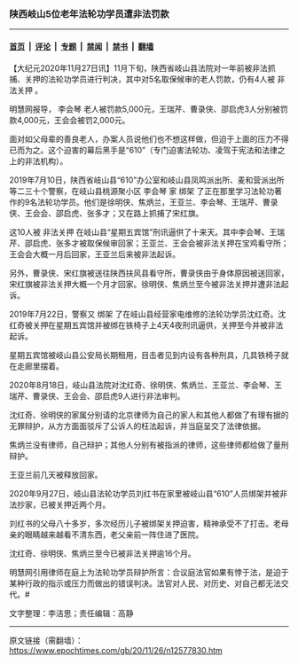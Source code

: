 ### 陕西岐山5位老年法轮功学员遭非法罚款

---

#### [首页](../../../..?n12577830) &nbsp;|&nbsp; [评论](../../../../../epoch-comment?n12577830) &nbsp;|&nbsp; [专题](../../../../../epoch-special?n12577830) &nbsp;|&nbsp; [禁闻](../../../../../epoch-news?n12577830) &nbsp;|&nbsp; [禁书](../../../../../books?n12577830) &nbsp;|&nbsp; [翻墙](https://github.com/gfw-breaker/nogfw/blob/master/README.md?n12577830)


<div class="post_content" id="artbody" itemprop="articleBody">
 <!-- article content begin -->
 <p>
  【大纪元2020年11月27日讯】11月下旬，陕西省岐山县法院对一年前被非法抓捕、关押的法轮功学员进行判决，其中对5名取保候审的老人罚款，仍有4人被
  <ok href="https://www.epochtimes.com/gb/tag/%E9%9D%9E%E6%B3%95%E5%85%B3%E6%8A%BC.html">
   非法关押
  </ok>
  。
 </p>
 <p>
  明慧网报导，
  <ok href="https://www.epochtimes.com/gb/tag/%E6%9D%8E%E4%BC%9A%E7%90%B4.html">
   李会琴
  </ok>
  老人被罚款5,000元，王瑞芹、曹录侠、邵启虎3人分别被罚款4,000元，王会会被罚2,000元。
 </p>
 <p>
  面对如父母辈的善良老人，办案人员说他们也不想这样做，但迫于上面的压力不得已而为之。这个迫害的幕后黑手是“610”（专门迫害法轮功、凌驾于宪法和法律之上的非法机构）。
 </p>
 <p>
  2019年7月10日，陕西省岐山县“610”办公室和岐山县凤鸣派出所、麦和营派出所等二三十个警察，在岐山县桃源聚小区
  <ok href="https://www.epochtimes.com/gb/tag/%E6%9D%8E%E4%BC%9A%E7%90%B4.html">
   李会琴
  </ok>
  家
  <ok href="https://www.epochtimes.com/gb/tag/%E7%BB%91%E6%9E%B6.html">
   绑架
  </ok>
  了正在那里学习法轮功著作的9名法轮功学员。他们是徐明侠、焦炳兰，王亚兰、李会琴、王瑞芹、曹录侠、王会会、邵启虎、张多才；又在路上抓捕了宋红旗。
 </p>
 <p>
  这10人被
  <ok href="https://www.epochtimes.com/gb/tag/%E9%9D%9E%E6%B3%95%E5%85%B3%E6%8A%BC.html">
   非法关押
  </ok>
  在岐山县“星期五宾馆”刑讯逼供了十来天。其中李会琴、王瑞芹、邵启虎、张多才被取保候审回家；王亚兰、王会会被非法关押在宝鸡看守所；王会会大概一月后回家，王亚兰后来被非法起诉。
 </p>
 <p>
  另外，曹录侠、宋红旗被送往陕西扶风县看守所，曹录侠由于身体原因被送回家，宋红旗被非法关押大概一个月才回家。徐明侠、焦炳兰至今被非法关押并遭非法起诉。
 </p>
 <p>
  2019年7月22日，警察又
  <ok href="https://www.epochtimes.com/gb/tag/%E7%BB%91%E6%9E%B6.html">
   绑架
  </ok>
  了在岐山县经营家电维修的法轮功学员沈红奇。沈红奇被关押在星期五宾馆并被绑在铁椅子上4天4夜刑讯逼供，关押至今并被非法起诉。
 </p>
 <p>
  星期五宾馆被岐山县公安局长期租用，目击者见到内设有各种刑具，几具铁椅子就在走廊里摆着。
 </p>
 <p>
  2020年8月18日，岐山县法院对沈红奇、徐明侠、焦炳兰、王亚兰、李会琴、王瑞芹、曹录侠、王会会、邵启虎9人进行非法审判。
 </p>
 <p>
  沈红奇、徐明侠的家属分别请的北京律师为自己的家人和其他人都做了有理有据的无罪辩护，从方方面面驳斥了公诉人的枉法起诉，并当庭呈交了法律依据。
 </p>
 <p>
  焦炳兰没有律师，自己辩护；其他人分别有被指派的律师，这些律师都给做了量刑辩护。
 </p>
 <p>
  王亚兰前几天被释放回家。
 </p>
 <p>
  2020年9月27日，岐山县法轮功学员刘红书在家里被岐山县“610”人员绑架并被非法抄家，已被关押近两个月。
 </p>
 <p>
  刘红书的父母八十多岁，多次经历儿子被绑架关押迫害，精神承受不了打击。老母亲的眼睛越来越看不清东西，老父亲前一阵住进了医院。
 </p>
 <p>
  沈红奇、徐明侠、焦炳兰至今已被非法关押逾16个月。
 </p>
 <p>
  明慧网引用律师在庭上为法轮功学员辩护所言：合议庭法官如果有悖于法，是迫于某种行政的指示或压力而做出的错误判决。法官对人民、对历史、对自己都无法交代。#
 </p>
 <p>
  文字整理：李洁思；责任编辑：高静
 </p>
 <!-- article content end -->
 <div id="below_article_ad">
 </div>
</div>


---

原文链接（需翻墙）：https://www.epochtimes.com/gb/20/11/26/n12577830.htm